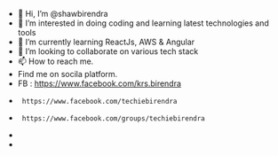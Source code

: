 - 👋 Hi, I’m @shawbirendra
- 👀 I’m interested in doing coding and learning latest technologies and tools
- 🌱 I’m currently learning ReactJs, AWS & Angular
- 💞️ I’m looking to collaborate on various tech stack
- 📫 How to reach me.
- Find me on socila platform. 
- FB : https://www.facebook.com/krs.birendra
-      https://www.facebook.com/techiebirendra
-      https://www.facebook.com/groups/techiebirendra
- 
-      

<!---
shawbirendra/shawbirendra is a ✨ special ✨ repository because its `README.md` (this file) appears on your GitHub profile.
You can click the Preview link to take a look at your changes.
--->
